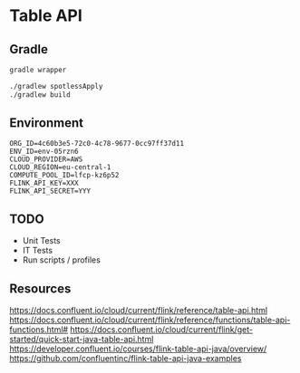 # Table API

## Gradle

```bash
gradle wrapper

./gradlew spotlessApply
./gradlew build

```

## Environment

```properties
ORG_ID=4c60b3e5-72c0-4c78-9677-0cc97ff37d11
ENV_ID=env-05rzn6
CLOUD_PROVIDER=AWS
CLOUD_REGION=eu-central-1
COMPUTE_POOL_ID=lfcp-kz6p52
FLINK_API_KEY=XXX
FLINK_API_SECRET=YYY
```

## TODO

- Unit Tests
- IT Tests
- Run scripts / profiles

## Resources

https://docs.confluent.io/cloud/current/flink/reference/table-api.html
https://docs.confluent.io/cloud/current/flink/reference/functions/table-api-functions.html#
https://docs.confluent.io/cloud/current/flink/get-started/quick-start-java-table-api.html
https://developer.confluent.io/courses/flink-table-api-java/overview/
https://github.com/confluentinc/flink-table-api-java-examples
